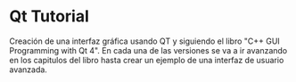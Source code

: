 Qt Tutorial
===========

Creación de una interfaz gráfica usando QT y siguiendo el libro "C++ GUI Programming with Qt 4".
En cada una de las versiones se va a ir avanzando en los capitulos del libro hasta crear un ejemplo de una interfaz de usuario avanzada.

